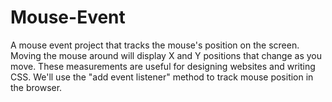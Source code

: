 # Mouse-Event
A mouse event project that tracks the mouse's position on the screen. Moving the mouse around will display X and Y positions that change as you move. These
measurements are useful for designing websites and writing CSS. We'll use the "add event listener" method to track mouse position in the browser. 
 

